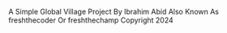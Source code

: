 A Simple Global Village Project
By Ibrahim Abid Also Known As
freshthecoder Or freshthechamp
Copyright 2024
